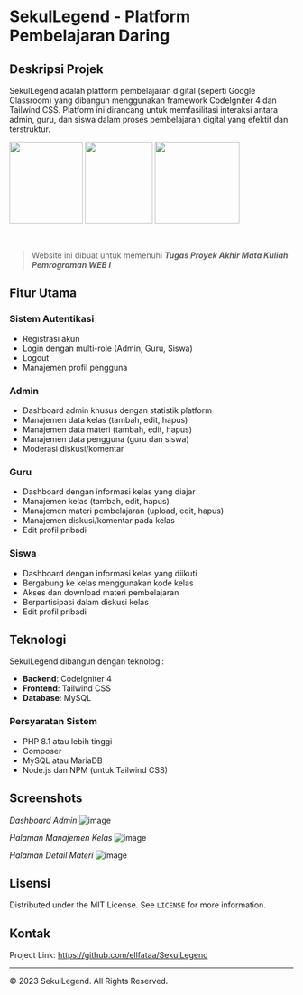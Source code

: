 # SekulLegend - Platform Pembelajaran Daring

## Deskripsi Projek

SekulLegend adalah platform pembelajaran digital (seperti Google Classroom) yang dibangun menggunakan framework CodeIgniter 4 dan Tailwind CSS. Platform ini dirancang untuk memfasilitasi interaksi antara admin, guru, dan siswa dalam proses pembelajaran digital yang efektif dan terstruktur.

<img src="https://github.com/user-attachments/assets/06741535-37f9-4cc4-b2fe-ad89001e344c" width="130" height="145"> <img src="https://github.com/user-attachments/assets/8eff06de-0ea1-40ed-bd8d-407f0893bc3a" width="120" height="145"> <img src="https://github.com/user-attachments/assets/e7d8b9a9-5980-4b38-a858-9b2d44ce4b65" width="150" height="145">

<br>

> Website ini dibuat untuk memenuhi **_Tugas Proyek Akhir Mata Kuliah Pemrograman WEB I_**

## Fitur Utama

### Sistem Autentikasi
- Registrasi akun
- Login dengan multi-role (Admin, Guru, Siswa)
- Logout
- Manajemen profil pengguna

### Admin
- Dashboard admin khusus dengan statistik platform
- Manajemen data kelas (tambah, edit, hapus)
- Manajemen data materi (tambah, edit, hapus)
- Manajemen data pengguna (guru dan siswa)
- Moderasi diskusi/komentar

### Guru
- Dashboard dengan informasi kelas yang diajar
- Manajemen kelas (tambah, edit, hapus)
- Manajemen materi pembelajaran (upload, edit, hapus)
- Manajemen diskusi/komentar pada kelas
- Edit profil pribadi

### Siswa
- Dashboard dengan informasi kelas yang diikuti
- Bergabung ke kelas menggunakan kode kelas
- Akses dan download materi pembelajaran
- Berpartisipasi dalam diskusi kelas
- Edit profil pribadi

## Teknologi

SekulLegend dibangun dengan teknologi:

- **Backend**: CodeIgniter 4
- **Frontend**: Tailwind CSS
- **Database**: MySQL

### Persyaratan Sistem
- PHP 8.1 atau lebih tinggi
- Composer
- MySQL atau MariaDB
- Node.js dan NPM (untuk Tailwind CSS)

## Screenshots

*Dashboard Admin*
![image](https://github.com/user-attachments/assets/d4b9d5fb-2831-46f2-a5d7-eaed3990762e)

*Halaman Manajemen Kelas*
![image](https://github.com/user-attachments/assets/990790c4-b931-45e9-a32e-1636c37a2e1a)

*Halaman Detail Materi*
![image](https://github.com/user-attachments/assets/cd74da04-0d4d-4d83-bf22-f4c5b057b22d)

## Lisensi

Distributed under the MIT License. See `LICENSE` for more information.

## Kontak

Project Link: https://github.com/ellfataa/SekulLegend

---

&copy; 2023 SekulLegend. All Rights Reserved.
